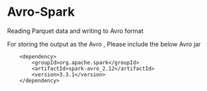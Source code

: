 # Avro-Spark
Reading Parquet data and writing to Avro format

For storing the output as the Avro , Please include the below Avro jar


 <!-- https://mvnrepository.com/artifact/org.apache.spark/spark-avro -->
        <dependency>
            <groupId>org.apache.spark</groupId>
            <artifactId>spark-avro_2.12</artifactId>
            <version>3.3.1</version>
        </dependency>

